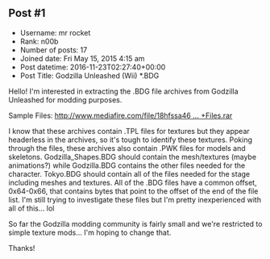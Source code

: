 ## Post #1
- Username: mr rocket
- Rank: n00b
- Number of posts: 17
- Joined date: Fri May 15, 2015 4:15 am
- Post datetime: 2016-11-23T02:27:40+00:00
- Post Title: Godzilla Unleashed (Wii) *.BDG

Hello! I'm interested in extracting the .BDG file archives from Godzilla Unleashed for modding purposes.

Sample Files: [http://www.mediafire.com/file/18hfssa46 ... +Files.rar](http://www.mediafire.com/file/18hfssa46g5ae1b/GU+Files.rar)

I know that these archives contain .TPL files for textures but they appear headerless in the archives, so it's tough to identify these textures. Poking through the files, these archives also contain .PWK files for models and skeletons. Godzilla_Shapes.BDG should contain the mesh/textures (maybe animations?) while Godzilla.BDG contains the other files needed for the character. Tokyo.BDG should contain all of the files needed for the stage including meshes and textures. All of the .BDG files have a common offset, 0x64-0x66, that contains bytes that point to the offset of the end of the file list. I'm still trying to investigate these files but I'm pretty inexperienced with all of this... lol

So far the Godzilla modding community is fairly small and we're restricted to simple texture mods... I'm hoping to change that. 

Thanks!

